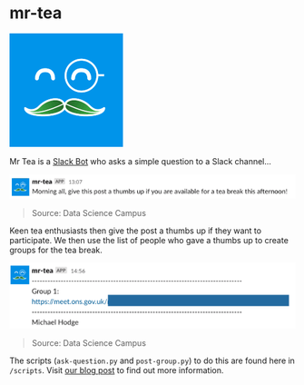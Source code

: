 # mr-tea

![](meta/mrtea.gif)


Mr Tea is a [Slack Bot](https://api.slack.com/bot-users) who asks a simple question to a Slack channel...

![](meta/question.png)
> Source: Data Science Campus

Keen tea enthusiasts then give the post a thumbs up if they want to participate. We then use the list of people who gave a thumbs up to create groups for the tea break.

![](meta/group.png)
> Source: Data Science Campus

The scripts (`ask-question.py` and `post-group.py`) to do this are found here in `/scripts`. Visit [our blog post](https://datasciencecampus.github.io/creating-tea-breaks-on-slack/) to find out more information.
